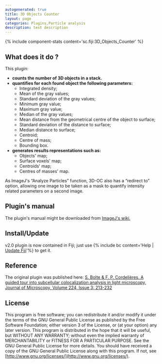 ```yaml
---
autogenerated: true
title: 3D Objects Counter
layout: page
categories: Plugins,Particle analysis
description: test description
---
```


{% include component-stats content='sc.fiji:3D\_Objects\_Counter' %}

What does it do ?
-----------------

This plugin:

-   **counts the number of 3D objects in a stack.**
-   **quantifies for each found object the following parameters:**
    -   Integrated density;
    -   Mean of the gray values;
    -   Standard deviation of the gray values;
    -   Minimum gray value;
    -   Maximum gray value;
    -   Median of the gray values;
    -   Mean distance from the geometrical centre of the object to surface;
    -   Standard deviation of the distance to surface;
    -   Median distance to surface;
    -   Centroid;
    -   Centre of mass;
    -   Bounding box.
-   **generates results representations such as:**
    -   Objects' map;
    -   Surface voxels' map;
    -   Centroids' map;
    -   Centres of masses' map.

As ImageJ's “Analyze Particles” function, 3D-OC also has a “redirect to” option, allowing one image to be taken as a mask to quantify intensity related parameters on a second image.

Plugin's manual
---------------

The plugin's manual might be downloaded from [ImageJ's wiki.](http://imagejdocu.tudor.lu/lib/exe/fetch.php?media=plugin:analysis:3d_object_counter:3d-oc.pdf)

Install/Update
--------------

v2.0 plugin is now contained in Fiji; just use {% include bc content='Help | [Update Fiji](/plugins/updater)'%} to get it.

Reference
---------

The original plugin was published here: [S. Bolte & F. P. Cordelières, A guided tour into subcellular colocalization analysis in light microscopy, Journal of Microscopy, Volume 224, Issue 3: 213-232](http://www3.interscience.wiley.com/cgi-bin/fulltext/118727584/PDFSTART)

License
-------

This program is free software; you can redistribute it and/or modify it under the terms of the GNU General Public License as published by the Free Software Foundation; either version 3 of the License, or (at your option) any later version. This program is distributed in the hope that it will be useful, but WITHOUT ANY WARRANTY; without even the implied warranty of MERCHANTABILITY or FITNESS FOR A PARTICULAR PURPOSE. See the GNU General Public License for more details. You should have received a copy of the GNU General Public License along with this program. If not, see [http://www.gnu.org/licenses/](http://www.gnu.org/licenses/).

 
